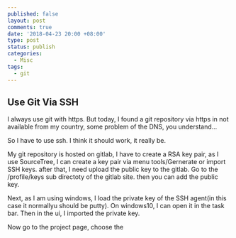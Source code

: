 ```yaml
---
published: false
layout: post
comments: true
date: '2018-04-23 20:00 +08:00'
type: post
status: publish
categories:
  - Misc
tags:
  - git
---
```

## Use Git Via SSH

I always use git with https. But today, I found a git repository via https in not available from my country, some problem of the DNS, you understand...

So I have to use ssh. I think it should work, it really be.

My git repository is hosted on gitlab, I have to create a RSA key pair, as I use SourceTree, I can create a key pair via menu tools/Gernerate or import SSH keys. after that, I need upload the public key to the gitlab. Go to the /profile/keys sub directoty of the gitlab site. then you can add the public key.

Next, as I am using windows, I load the private key of the SSH agent(in this case it normallyu should be putty). On windows10, I can open it in the task bar. Then in the ui, I imported the private key.

Now go to the project page, choose the 
